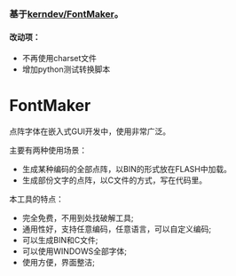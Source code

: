 ### 基于[kerndev/FontMaker](https://gitee.com/kerndev/FontMaker)。
#### 改动项：
- 不再使用charset文件
- 增加python测试转换脚本

# FontMaker
点阵字体在嵌入式GUI开发中，使用非常广泛。

主要有两种使用场景：

- 生成某种编码的全部点阵，以BIN的形式放在FLASH中加载。
- 生成部份文字的点阵，以C文件的方式，写在代码里。


本工具的特点：

- 完全免费，不用到处找破解工具;
- 通用性好，支持任意编码，任意语言，可以自定义编码;
- 可以生成BIN和C文件;
- 可以使用WINDOWS全部字体;
- 使用方便，界面整洁;
